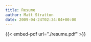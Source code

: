 ```yaml
---
title: Resume
author: Matt Stratton
date: 2009-04-24T02:34:04+00:00
---
```

{{< embed-pdf url="./resume.pdf" >}}